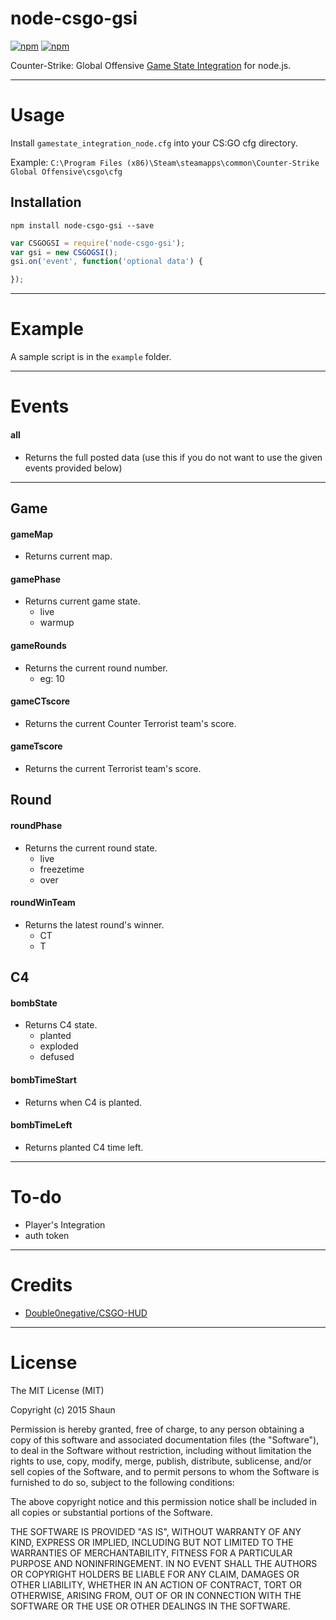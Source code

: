 # node-csgo-gsi

[![npm](https://img.shields.io/npm/dt/node-csgo-gsi.svg)]()
[![npm](https://img.shields.io/npm/v/node-csgo-gsi.svg)]()

Counter-Strike: Global Offensive [Game State Integration](https://developer.valvesoftware.com/wiki/Counter-Strike:_Global_Offensive_Game_State_Integration) for node.js.

---

# Usage

Install `gamestate_integration_node.cfg` into your CS:GO cfg directory.

Example: `C:\Program Files (x86)\Steam\steamapps\common\Counter-Strike Global Offensive\csgo\cfg`

## Installation
`npm install node-csgo-gsi --save`

``` js
var CSGOGSI = require('node-csgo-gsi');
var gsi = new CSGOGSI();
gsi.on('event', function('optional data') {

});
```

---

# Example

A sample script is in the `example` folder.

---

# Events

#### all
- Returns the full posted data (use this if you do not want to use the given events provided below)

---

## Game

#### gameMap
- Returns current map.

#### gamePhase
- Returns current game state.
    - live
    - warmup

#### gameRounds
-  Returns the current round number.
    - eg: 10

#### gameCTscore
- Returns the current Counter Terrorist team's score.

#### gameTscore
- Returns the current Terrorist team's score.

## Round
#### roundPhase
- Returns the current round state.
    - live
    - freezetime
    - over

#### roundWinTeam
- Returns the latest round's winner.
    - CT
    - T

## C4

#### bombState
- Returns C4 state.
    - planted
    - exploded
    - defused

#### bombTimeStart
- Returns when C4 is planted.

#### bombTimeLeft
- Returns planted C4 time left.

---

# To-do
- Player's Integration
- auth token

---

# Credits
- [Double0negative/CSGO-HUD](https://github.com/Double0negative/CSGO-HUD)

---

# License

The MIT License (MIT)

Copyright (c) 2015 Shaun

Permission is hereby granted, free of charge, to any person obtaining a copy
of this software and associated documentation files (the "Software"), to deal
in the Software without restriction, including without limitation the rights
to use, copy, modify, merge, publish, distribute, sublicense, and/or sell
copies of the Software, and to permit persons to whom the Software is
furnished to do so, subject to the following conditions:

The above copyright notice and this permission notice shall be included in all
copies or substantial portions of the Software.

THE SOFTWARE IS PROVIDED "AS IS", WITHOUT WARRANTY OF ANY KIND, EXPRESS OR
IMPLIED, INCLUDING BUT NOT LIMITED TO THE WARRANTIES OF MERCHANTABILITY,
FITNESS FOR A PARTICULAR PURPOSE AND NONINFRINGEMENT. IN NO EVENT SHALL THE
AUTHORS OR COPYRIGHT HOLDERS BE LIABLE FOR ANY CLAIM, DAMAGES OR OTHER
LIABILITY, WHETHER IN AN ACTION OF CONTRACT, TORT OR OTHERWISE, ARISING FROM,
OUT OF OR IN CONNECTION WITH THE SOFTWARE OR THE USE OR OTHER DEALINGS IN THE
SOFTWARE.
